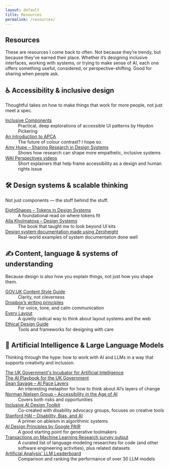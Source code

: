 ```yaml
---
layout: default
title: Resources
permalink: /resources/
---
```


<section class="intro-section">
  <h1>Resources</h1>
  <div class="intro-wrapper">
    <p>These are resources I come back to often. Not because they’re trendy, but because they’ve earned their place. Whether it’s designing inclusive interfaces, working with systems, or trying to make sense of AI, each one offers something useful, considered, or perspective-shifting. Good for sharing when people ask.</p>
  </div>
</section>

<section>

  <h2><span class="highlight"><span aria-hidden="true">♿️</span> Accessibility & inclusive design</span></h2>

  <p class="section-summary">Thoughtful takes on how to make things that work for more people, not just meet a spec.</p>
  <dl class="resource-group">
    <dt><a href="https://inclusive-components.design/">Inclusive Components</a></dt>
    <dd>Practical, deep explorations of accessible UI patterns by Heydon Pickering</dd>
    <dt><a href="https://github.com/xi/apca-introduction">An introduction to APCA</a></dt>
    <dd>The future of colour contrast? I hope so.</dd>
    <dt><a href="https://amyhupe.co.uk/articles/sharing-research-in-design-systems/">Amy Hupe – Sharing Research in Design Systems</a></dt>
    <dd>Shows how research can shape more empathetic, inclusive systems</dd>
    <dt><a href="https://www.w3.org/WAI/perspective-videos/">WAI Perspectives videos</a></dt>
    <dd>Short explainers that help frame accessibility as a design and human rights issue</dd>
  </dl>

  <h2><span class="highlight"><span aria-hidden="true">🛠️</span> Design systems & scalable thinking</span></h2>

  <p class="section-summary">Not just components — the stuff behind the stuff.</p>
  <dl class="resource-group">
    <dt><a href="https://medium.com/eightshapes-llc/tokens-in-design-systems-25dd82d58421">EightShapes – Tokens in Design Systems</a></dt>
    <dd>A foundational read on where tokens fit</dd>
    <dt><a href="https://abookapart.com/products/design-systems">Alla Kholmatova – Design Systems</a></dt>
    <dd>The book that taught me to look beyond UI kits</dd>
    <dt><a href="https://zeroheight.com/showcase/">Design system documentation made using Zeroheight</a></dt>
    <dd>Real-world examples of system documentation done well</dd>
  </dl>

  <h2><span class="highlight"><span aria-hidden="true">✍️</span> Content, language & systems of understanding</span></h2>

  <p class="section-summary">Because design is also how you explain things, not just how you shape them.</p>
  <dl class="resource-group">
    <dt><a href="https://www.gov.uk/guidance/style-guide">GOV.UK Content Style Guide</a></dt>
    <dd>Clarity, not cleverness</dd>
    <dt><a href="https://dropbox.design/article/the-dropbox-writing-principles">Dropbox’s writing principles</a></dt>
    <dd>For voice, tone, and calm communication</dd>
    <dt><a href="https://every-layout.dev/">Every Layout</a></dt>
    <dd>A quietly radical way to think about layout systems and the web</dd>
    <dt><a href="https://ethicaldesign.guide/">Ethical Design Guide</a></dt>
    <dd>Tools and frameworks for designing with care</dd>
  </dl>

  <h2><span class="highlight"><span aria-hidden="true">🤖</span> Artificial Intelligence & Large Language Models</span></h2>

  <p class="section-summary">Thinking through the hype: how to work with AI and LLMs in a way that supports creativity and inclusion.</p>
  <dl class="resource-group">
    <dt><a href="https://ai.gov.uk/">The UK Government's Incubator for Artificial Intelligence</a></dt>
    <dt><a href="https://www.gov.uk/government/publications/ai-playbook-for-the-uk-government">The AI Playbook for the UK Government</a></dt>
    <dt><a href="https://uxdesign.cc/ai-pace-layers-530c19e3f9b0">Sean Savage – AI Pace Layers</a></dt>
    <dd>An interesting metaphor for how to think about AI’s layers of change</dd>
    <dt><a href="https://www.nngroup.com/articles/ai-accessibility/">Norman Nielsen Group – Accessibility in the Age of AI</a></dt>
    <dd>Covers both risks and opportunities</dd>
    <dt><a href="https://inclusive-ai.design/">Inclusive AI Design Toolkit</a></dt>
    <dd>Co-created with disability advocacy groups, focuses on creative tools</dd>
    <dt><a href="https://hai.stanford.edu/news/disability-bias-and-ai">Stanford HAI – Disability, Bias, and AI</a></dt>
    <dd>A primer on ableism in algorithmic systems</dd>
    <dt><a href="https://pair-code.github.io/principles/">AI Design Principles by Google PAIR</a></dt>
    <dd>A good starting point for generative toolmakers</dd>
    <dt><a href="https://github.com/codefuse-ai/Awesome-Code-LLM">Transactions on Machine Learning Research survey output</a></dt>
    <dd>A curated list of language modeling researches for code (and other software engineering activities), plus related datasets</dd>
    <dt><a href="https://artificialanalysis.ai/leaderboards/models">Artificial Analysis' LLM Leaderboard</a></dt>
    <dd>Comparison and ranking the performance of over 30 LLM models</dd>
  </dl>

</section>
